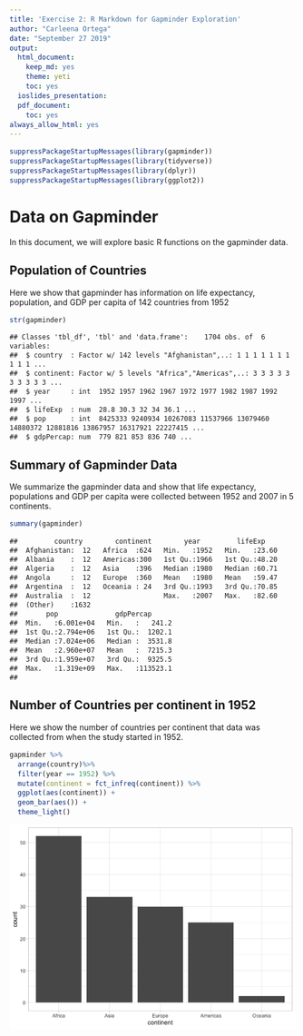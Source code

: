 ```yaml
---
title: 'Exercise 2: R Markdown for Gapminder Exploration'
author: "Carleena Ortega"
date: "September 27 2019"
output:
  html_document:
    keep_md: yes
    theme: yeti
    toc: yes
  ioslides_presentation:
  pdf_document:
    toc: yes
always_allow_html: yes
---
```



```r
suppressPackageStartupMessages(library(gapminder))
suppressPackageStartupMessages(library(tidyverse))
suppressPackageStartupMessages(library(dplyr))
suppressPackageStartupMessages(library(ggplot2))
```

# Data on Gapminder

In this document, we will explore basic R functions on the gapminder data.

## Population of Countries
Here we show that gapminder has information on life expectancy, population, and GDP per capita of 142 countries from 1952

```r
str(gapminder)
```

```
## Classes 'tbl_df', 'tbl' and 'data.frame':	1704 obs. of  6 variables:
##  $ country  : Factor w/ 142 levels "Afghanistan",..: 1 1 1 1 1 1 1 1 1 1 ...
##  $ continent: Factor w/ 5 levels "Africa","Americas",..: 3 3 3 3 3 3 3 3 3 3 ...
##  $ year     : int  1952 1957 1962 1967 1972 1977 1982 1987 1992 1997 ...
##  $ lifeExp  : num  28.8 30.3 32 34 36.1 ...
##  $ pop      : int  8425333 9240934 10267083 11537966 13079460 14880372 12881816 13867957 16317921 22227415 ...
##  $ gdpPercap: num  779 821 853 836 740 ...
```

## Summary of Gapminder Data

We summarize the gapminder data and show that life expectancy, populations and GDP per capita were collected between 1952 and 2007 in 5 continents. 

```r
summary(gapminder)
```

```
##         country        continent        year         lifeExp     
##  Afghanistan:  12   Africa  :624   Min.   :1952   Min.   :23.60  
##  Albania    :  12   Americas:300   1st Qu.:1966   1st Qu.:48.20  
##  Algeria    :  12   Asia    :396   Median :1980   Median :60.71  
##  Angola     :  12   Europe  :360   Mean   :1980   Mean   :59.47  
##  Argentina  :  12   Oceania : 24   3rd Qu.:1993   3rd Qu.:70.85  
##  Australia  :  12                  Max.   :2007   Max.   :82.60  
##  (Other)    :1632                                                
##       pop              gdpPercap       
##  Min.   :6.001e+04   Min.   :   241.2  
##  1st Qu.:2.794e+06   1st Qu.:  1202.1  
##  Median :7.024e+06   Median :  3531.8  
##  Mean   :2.960e+07   Mean   :  7215.3  
##  3rd Qu.:1.959e+07   3rd Qu.:  9325.5  
##  Max.   :1.319e+09   Max.   :113523.1  
## 
```

## Number of Countries per continent in 1952
Here we show the number of countries per continent that data was collected from when the study started in 1952.

```r
gapminder %>% 
  arrange(country)%>%
  filter(year == 1952) %>% 
  mutate(continent = fct_infreq(continent)) %>% 
  ggplot(aes(continent)) +
  geom_bar(aes()) +
  theme_light()
```

![](Gapminder-Exploration_files/figure-html/unnamed-chunk-4-1.png)<!-- -->

